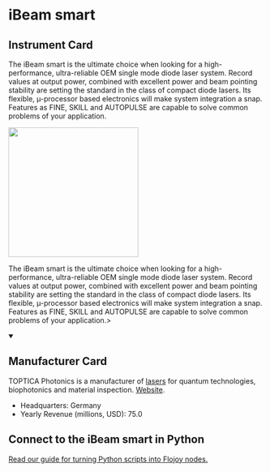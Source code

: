 
# iBeam smart

## Instrument Card

<div className="flex">

<div>

The iBeam smart is the ultimate choice when looking for a high-performance, ultra-reliable OEM single mode diode laser system. Record values at output power, combined with excellent power and beam pointing stability are setting the standard in the class of compact diode lasers. Its flexible, µ-processor based electronics will make system integration a snap. Features as FINE, SKILL and AUTOPULSE are capable to solve common problems of your application.

</div>

<img width="256" src="https://v5.airtableusercontent.com/v1/19/19/1691539200000/gMD3qYNh3GcEcwW78mNw8g/iTY7Tx1LwdQ7IZ3Q-Wo4N9BeQBIkT8pvQvoPF-W3eZrM24SA0AQnw2pAoA2Q2SA6QPci3oAIAnhZ2jiFfAEJpRbMsKE4YyCU50Ntffk3HOZVBR1-a8g1xuWwrkzxMi704ZJaFSWFtt37W9P-tGCatg/Qex2GM8MZVMuBDmAKj-72KPzl73fD7zPGgmyK331gqk"/>

</div>

The iBeam smart is the ultimate choice when looking for a high-performance, ultra-reliable OEM single mode diode laser system. Record values at output power, combined with excellent power and beam pointing stability are setting the standard in the class of compact diode lasers. Its flexible, µ-processor based electronics will make system integration a snap. Features as FINE, SKILL and AUTOPULSE are capable to solve common problems of your application.>

<details open>
<summary><h2>Manufacturer Card</h2></summary>

TOPTICA Photonics is a manufacturer of [lasers](https://en.wikipedia.org/wiki/Laser) for quantum technologies, biophotonics and material inspection. <a href="https://www.toptica.com/">Website</a>.

<ul>
  <li>Headquarters: Germany</li>
  <li>Yearly Revenue (millions, USD): 75.0</li>
</ul>
</details>

## Connect to the iBeam smart in Python

[Read our guide for turning Python scripts into Flojoy nodes.](https://docs.flojoy.ai/custom-nodes/creating-custom-node/)


